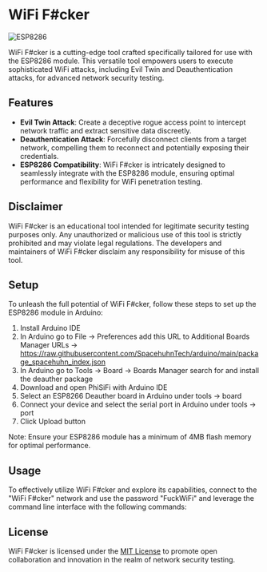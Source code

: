 # WiFi F#cker
![ESP8286](https://github.com/Adrilaw/WiFi-Fucker/assets/65346144/e54dc17e-f9e4-495c-a609-b26146d23050)


WiFi F#cker is a cutting-edge tool crafted specifically tailored for use with the ESP8286 module. This versatile tool empowers users to execute sophisticated WiFi attacks, including Evil Twin and Deauthentication attacks, for advanced network security testing.

## Features

- **Evil Twin Attack**: Create a deceptive rogue access point to intercept network traffic and extract sensitive data discreetly.
- **Deauthentication Attack**: Forcefully disconnect clients from a target network, compelling them to reconnect and potentially exposing their credentials.
- **ESP8286 Compatibility**: WiFi F#cker is intricately designed to seamlessly integrate with the ESP8286 module, ensuring optimal performance and flexibility for WiFi penetration testing.

## Disclaimer

WiFi F#cker is an educational tool intended for legitimate security testing purposes only. Any unauthorized or malicious use of this tool is strictly prohibited and may violate legal regulations. The developers and maintainers of WiFi F#cker disclaim any responsibility for misuse of this tool.

## Setup

To unleash the full potential of WiFi F#cker, follow these steps to set up the ESP8286 module in Arduino:
1. Install Arduino IDE
2. In Arduino go to File -> Preferences add this URL to Additional Boards Manager URLs -> https://raw.githubusercontent.com/SpacehuhnTech/arduino/main/package_spacehuhn_index.json
3. In Arduino go to Tools -> Board -> Boards Manager search for and install the deauther package
4. Download and open PhiSiFi with Arduino IDE
5. Select an ESP8266 Deauther board in Arduino under tools -> board
6. Connect your device and select the serial port in Arduino under tools -> port
7. Click Upload button

Note: Ensure your ESP8286 module has a minimum of 4MB flash memory for optimal performance.

## Usage

To effectively utilize WiFi F#cker and explore its capabilities, connect to the "WiFi F#cker" network and use the password "FuckWiFi" and leverage the command line interface with the following commands:

## License

WiFi F#cker is licensed under the [MIT License](LICENSE) to promote open collaboration and innovation in the realm of network security testing.
